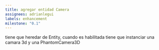 ```yaml
---
title: agregar entidad Camera
assignees: adrianlegui
labels: enhancement
milestone: "0.1"
---
```

tiene que heredar de Entity, cuando es habilitada tiene que instanciar una camara 3d y una PhantomCamera3D
